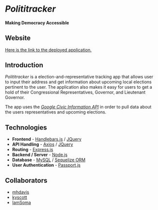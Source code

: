 # *Polititracker*
#### Making Democracy Accessible

## Website
[Here is the link to the deployed application.](https://polititracker.herokuapp.com/ "Link to the Heroku application")

## Introduction
*Polititracker* is a election-and-representative tracking app that allows user to input their address and get information about upcoming local elections pertinent to the user. The application also makes it easy for users to get a hold of their Congressional Representatives, Governor, and Lieutenant Governor.

The app uses the [*Google Civic Information API*](https://developers.google.com/civic-information/docs/using_api "Google Civic Info API Dev Page") in order to pull data about the users representatives and upcoming elections.

## Technologies
- **Frontend** - [Handlebars.js](http://handlebarsjs.com/ "Handlebars Docs") / [JQuery](https://jquery.com/ "JQuery Docs")
- **API Handling** - [Axios](https://www.npmjs.com/package/axios "Axios Docs") / [JQuery](https://jquery.com/ "JQuery Docs")
- **Routing** - [Express.js](https://expressjs.com/ "Express Docs")
- **Backend / Server** - [Node.js](https://nodejs.org/en/ "Node Docs")
- **Database** - [MySQL](https://www.mysql.com/, "MySQL Docs") / [Sequelize ORM](http://docs.sequelizejs.com/, "Sequelize Docs")
- **User Authentication** - [Passport.js](http://passportjs.org/ "Passport Docs")

## Collaborators
- [mhdavis](https://github.com/mhdavis)
- [kyscott](https://github.com/kyscott)
- [IamSoma](https://github.com/IamSoma)
